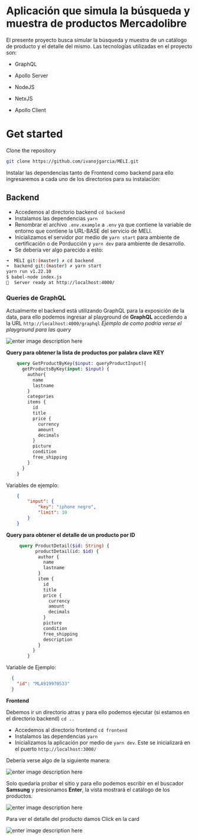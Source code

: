 
#  Aplicación que simula la búsqueda y muestra de productos Mercadolibre
El presente proyecto busca simular la búsqueda y muestra de un catálogo de producto y el detalle del mismo.
Las tecnologías utilizadas en el proyecto son:

- GraphQL

- Apollo Server

- NodeJS

- NetxJS

- Apollo Client

  

#  Get started
  

Clone the repository

```sh
git clone https://github.com/ivanojgarcia/MELI.git
```

Instalar las dependencias tanto de Frontend como backend para ello ingresaremos a cada uno de los directorios para su instalación:
## Backend

 - Accedemos al directorio backend `cd backend`
 - Instalamos las dependencias `yarn`
 - Renombrar el archivo `.env.example` a `.env` ya que contiene la variable de entorno que contiene la URL-BASE del servicio de MELI.
 - Inicializamos el servidor por medio de `yarn start` para ambiente de certificación o de Porducción y `yarn dev` para ambiente de desarrollo.
 - Se debería ver algo parecido a esto:
```sh
➜  MELI git:(master) ✗ cd backend 
➜  backend git:(master) ✗ yarn start
yarn run v1.22.10
$ babel-node index.js
🚀  Server ready at http://localhost:4000/
```

### Queries de GraphQL ### 
  Actualmente el backend está utilizando GraphQL para la exposición de la data, para ello podemos ingresar al playground de **GraphQL**  accediendo a la URL `http://localhost:4000/graphql` 
*Ejemplo de como podría verse el playground para las query*

![enter image description here](https://s3.us-west-2.amazonaws.com/secure.notion-static.com/e2da3bb2-e97e-4e08-9e3b-d3a4b1c76f61/Untitled.png?X-Amz-Algorithm=AWS4-HMAC-SHA256&X-Amz-Credential=AKIAT73L2G45O3KS52Y5/20210917/us-west-2/s3/aws4_request&X-Amz-Date=20210917T153655Z&X-Amz-Expires=86400&X-Amz-Signature=4a24cb040d0bbfa6ae3e8497142c15130f1015bf447dbc9a0c2c0120b33d624d&X-Amz-SignedHeaders=host&response-content-disposition=filename%20=%22Untitled.png%22)

**Query para obtener la lista de productos por palabra clave KEY** 

```graphql
    query GetProductByKey($input: queryProductInput){
      getProductsByKey(input: $input) {
        author{
          name
          lastname
        }
        categories
        items {
          id
          title
          price {
            currency
            amount
            decimals
          }
          picture
          condition
          free_shipping
        }
      }
    }
```
Variables de ejemplo:

```json
    {
    	"input": {
    		"key": "iphone negro",
    		"limit": 10
    	}
    }
```
**Query para obtener el detalle de un producto por ID** 

   
```graphql
     query ProductDetail($id: String) {
           productDetail(id: $id) {
            author {
              name
              lastname
            }
            item {
              id
              title
              price {
                currency
                amount
                decimals
              }
              picture
              condition
              free_shipping
              description
            }
          }
        }
```
Variable de Ejemplo:
```json
  {
    "id": "MLA919970533"
  }
```

**Frontend**

  Debemos ir un directorio atras y para ello podemos ejecutar (si estamos en el directorio backend) `cd ..` 

  - Accedemos al directorio frontend `cd frontend`
  - Instalamos las dependencias `yarn`
  - Inicializamos la aplicación por medio de `yarn dev`. Este se inicializará en el puerto `http://localhost:3000/ `

  Debería verse algo de la siguiente manera:

  ![enter image description here](https://s3.us-west-2.amazonaws.com/secure.notion-static.com/5d58251b-1b88-4a1e-97e5-20290efda0e5/Untitled.png?X-Amz-Algorithm=AWS4-HMAC-SHA256&X-Amz-Credential=AKIAT73L2G45O3KS52Y5/20210917/us-west-2/s3/aws4_request&X-Amz-Date=20210917T155914Z&X-Amz-Expires=86400&X-Amz-Signature=7e6e0dfec7a0d2e0de5c3164a91d300c38331d0a048c943749b6ffe8c13cb525&X-Amz-SignedHeaders=host&response-content-disposition=filename%20=%22Untitled.png%22)

  Solo quedaría probar el sitio y para ello podemos escribir en el buscador **Samsung** y presionamos **Enter**, la vista mostrará el catálogo de los productos.

  ![enter image description here](https://s3.us-west-2.amazonaws.com/secure.notion-static.com/d74d5694-7106-4957-be6d-f701598013c1/Untitled.png?X-Amz-Algorithm=AWS4-HMAC-SHA256&X-Amz-Credential=AKIAT73L2G45O3KS52Y5/20210917/us-west-2/s3/aws4_request&X-Amz-Date=20210917T160529Z&X-Amz-Expires=86400&X-Amz-Signature=3c7f88b3229ee131742a77ed93bd306e8c3290116f6168d83680b6a0d91d51da&X-Amz-SignedHeaders=host&response-content-disposition=filename%20=%22Untitled.png%22)

  Para ver el detalle del producto damos Click en la card

  ![enter image description here](https://s3.us-west-2.amazonaws.com/secure.notion-static.com/b1744fb5-2afd-4678-9e70-f0a1f6be708c/Untitled.png?X-Amz-Algorithm=AWS4-HMAC-SHA256&X-Amz-Credential=AKIAT73L2G45O3KS52Y5/20210917/us-west-2/s3/aws4_request&X-Amz-Date=20210917T160901Z&X-Amz-Expires=86400&X-Amz-Signature=e3224a60502b7a4e483c8e0f52c994502cf311c5754e687cb138a4f7dd0d6b85&X-Amz-SignedHeaders=host&response-content-disposition=filename%20=%22Untitled.png%22)

